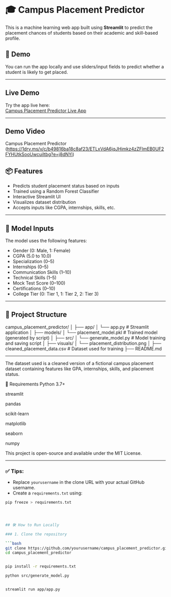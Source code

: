 # 🎓 Campus Placement Predictor

This is a machine learning web app built using **Streamlit** to predict the placement chances of students based on their academic and skill-based profile.

## 🚀 Demo

You can run the app locally and use sliders/input fields to predict whether a student is likely to get placed.

---

##  Live Demo
Try the app live here:  
[Campus Placement Predictor Live App](https://campusplacementpredictor-rpqgxfne5xmjm3nwrvc73o.streamlit.app/)

---

##  Demo Video
Campus Placement Predictor (https://1drv.ms/v/c/b49816ba18c8af23/ETLxVdA6jqJHimkz4zZFlmEB0UF2FYHUtkSooUwcuiltbg?e=j8dNYi)

## 📦 Features

- Predicts student placement status based on inputs
- Trained using a Random Forest Classifier
- Interactive Streamlit UI
- Visualizes dataset distribution
- Accepts inputs like CGPA, internships, skills, etc.

---

## 🧠 Model Inputs

The model uses the following features:

- Gender (0: Male, 1: Female)
- CGPA (5.0 to 10.0)
- Specialization (0–5)
- Internships (0–5)
- Communication Skills (1–10)
- Technical Skills (1–5)
- Mock Test Score (0–100)
- Certifications (0–10)
- College Tier (0: Tier 1, 1: Tier 2, 2: Tier 3)

---

## 📁 Project Structure



campus_placement_predictor/
│
├── app/
│ └── app.py # Streamlit application
│
├── models/
│ └── placement_model.pkl # Trained model (generated by script)
│
├── src/
│ └── generate_model.py # Model training and saving script
│
├── visuals/
│ └── placement_distribution.png
│
├── cleaned_placement_data.csv # Dataset used for training
├── README.md







---

The dataset used is a cleaned version of a fictional campus placement dataset containing features like GPA, internships, skills, and placement status.

📌 Requirements
Python 3.7+

streamlit

pandas

scikit-learn

matplotlib

seaborn

numpy



This project is open-source and available under the MIT License.


---

### ✅ Tips:
- Replace `yourusername` in the clone URL with your actual GitHub username.
- Create a `requirements.txt` using:

```bash
pip freeze > requirements.txt




## 🛠️ How to Run Locally

### 1. Clone the repository

```bash
git clone https://github.com/yourusername/campus_placement_predictor.git
cd campus_placement_predictor


pip install -r requirements.txt

python src/generate_model.py


streamlit run app/app.py







